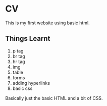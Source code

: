 # CV
This is my first website using basic html.
## Things Learnt
1) p tag
2) br tag
3) hr tag
4) img
5) table
6) forms
7) adding hyperlinks
8) basic css

Basically just the basic HTML and a bit of CSS.
